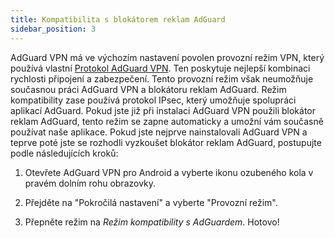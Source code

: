 ```yaml
---
title: Kompatibilita s blokátorem reklam AdGuard
sidebar_position: 3
---
```


AdGuard VPN má ve výchozím nastavení povolen provozní režim VPN, který používá vlastní [Protokol AdGuard VPN](/general/adguard-vpn-protocol.mdx). Ten poskytuje nejlepší kombinaci rychlosti připojení a zabezpečení. Tento provozní režim však neumožňuje současnou práci AdGuard VPN a blokátoru reklam AdGuard. Režim kompatibility zase používá protokol IPsec, který umožňuje spolupráci aplikací AdGuard. Pokud jste již při instalaci AdGuard VPN použili blokátor reklam AdGuard, tento režim se zapne automaticky a umožní vám současně používat naše aplikace. Pokud jste nejprve nainstalovali AdGuard VPN a teprve poté jste se rozhodli vyzkoušet blokátor reklam AdGuard, postupujte podle následujících kroků:

1. Otevřete AdGuard VPN pro Android a vyberte ikonu ozubeného kola v pravém dolním rohu obrazovky.

2. Přejděte na "Pokročilá nastavení" a vyberte "Provozní režim".

3. Přepněte režim na *Režim kompatibility s AdGuardem*. Hotovo!
